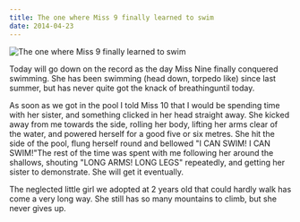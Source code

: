 ```yaml
---
title: The one where Miss 9 finally learned to swim
date: 2014-04-23
---
```


![The one where Miss 9 finally learned to swim](https://source.unsplash.com/npxXWgQ33ZQ/1600x900)

Today will go down on the record as the day Miss Nine finally conquered swimming. She has been swimming (head down, torpedo like) since last summer, but has never quite got the knack of breathinguntil today.

As soon as we got in the pool I told Miss 10 that I would be spending time with her sister, and something clicked in her head straight away. She kicked away from me towards the side, rolling her body, lifting her arms clear of the water, and powered herself for a good five or six metres. She hit the side of the pool, flung herself round and bellowed "I CAN SWIM! I CAN SWIM!"The rest of the time was spent with me following her around the shallows, shouting "LONG ARMS! LONG LEGS" repeatedly, and getting her sister to demonstrate. She will get it eventually.

The neglected little girl we adopted at 2 years old that could hardly walk has come a very long way. She still has so many mountains to climb, but she never gives up.